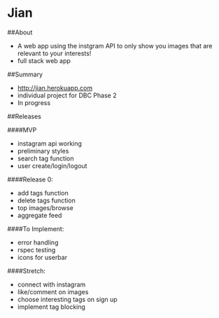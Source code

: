 # Jian

##About

  * A web app using the instgram API to only show you images that are relevant to your interests!
  * full stack web app


##Summary

  * http://jian.herokuapp.com
  * individual project for DBC Phase 2
  * In progress


##Releases

####MVP
  * instagram api working
  * preliminary styles
  * search tag function
  * user create/login/logout

####Release 0:
  * add tags function
  * delete tags function
  * top images/browse
  * aggregate feed

####To Implement:
  * error handling
  * rspec testing
  * icons for userbar

####Stretch:
  * connect with instagram
  * like/comment on images
  * choose interesting tags on sign up
  * implement tag blocking

